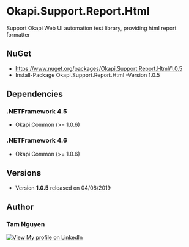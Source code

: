 # Okapi.Support.Report.Html
Support Okapi Web UI automation test library, providing html report formatter

## NuGet
* https://www.nuget.org/packages/Okapi.Support.Report.Html/1.0.5
* Install-Package Okapi.Support.Report.Html -Version 1.0.5

## Dependencies
### .NETFramework 4.5
* Okapi.Common (>= 1.0.6)

### .NETFramework 4.6
* Okapi.Common (>= 1.0.6)
          
## Versions
* Version **1.0.5** released on 04/08/2019

## Author
###  **Tam Nguyen**
[![View My profile on LinkedIn](https://static.licdn.com/scds/common/u/img/webpromo/btn_viewmy_160x33.png)](https://www.linkedin.com/in/tam-nguyen-a0792930/)
